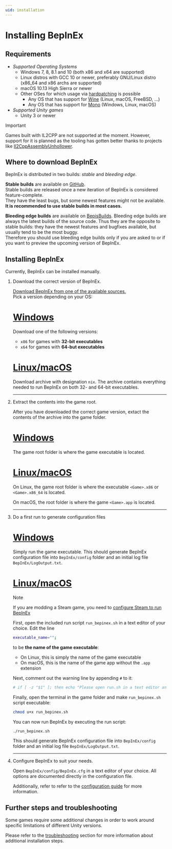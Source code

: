 ```yaml
---
uid: installation
---
```


# Installing BepInEx

## Requirements

* *Supported Operating Systems*
    - Windows 7, 8, 8.1 and 10 (both x86 and x64 are supported)
    - Linux distros with GCC 10 or newer, preferably GNU/Linux distro (x86_64 and x86 archs are supported)
    - macOS 10.13 High Sierra or newer
    - Other OSes for which usage via [hardpatching](hardpatching.md) is possible
      - Any OS that has support for [Wine](https://www.winehq.org/) (Linux, macOS, FreeBSD, ...)
      - Any OS that has support for [Mono](https://www.mono-project.com/) (Windows, Linux, macOS)
* *Supported Unity games*
    - Unity 3 or newer

> [!IMPORTANT]
> Games built with IL2CPP are not supported at the moment.
> However, support for it is planned as the tooling has gotten better thanks to projects like [Il2CppAssemblyUnhollower](https://github.com/knah/Il2CppAssemblyUnhollower).  

## Where to download BepInEx

BepInEx is distributed in two builds: *stable* and *bleeding edge*.

**Stable builds** are available on [GitHub](https://github.com/BepInEx/BepInEx/releases).  
Stable builds are released once a new iteration of BepInEx is considered feature-complete.  
They have the least bugs, but some newest features might not be available.  
**It is recommended to use stable builds in most cases.**

**Bleeding edge builds** are available on [BepisBuilds](https://builds.bepis.io/projects/bepinex_be).
Bleeding edge builds are always the latest builds of the source code. Thus they are the opposite to stable builds: they have the newest features and bugfixes available, but usually tend to be the most buggy.  
Therefore you should use bleeding edge builds only if you are asked to or if you want to preview the upcoming version of BepInEx.


## Installing BepInEx

Currently, BepInEx can be installed manually.

1. Download the correct version of BepInEx.

    [Download BepInEx from one of the available sources.](#where-to-download-bepinex)  
    Pick a version depending on your OS:
    # [Windows](#tab/tabid-win)
    Download one of the following versions:
    * `x86` for games with **32-bit executables**
    * `x64` for games with **64-but executables**

    # [Linux/macOS](#tab/tabid-nix)
    Download archive with designation `nix`. The archive contains everything needed
    to run BepInEx on both 32- and 64-bit executables.
    ***

2. Extract the contents into the game root.

    After you have downloaded the correct game version, extact the contents of 
    the archive into the game folder.
    # [Windows](#tab/tabid-win)
    The game root folder is where the game executable is located.

    # [Linux/macOS](#tab/tabid-nix)
    On Linux, the game root folder is where the executable `<Game>.x86` or 
    `<Game>.x86_64` is located.

    On macOS, the root folder is where the game `<Game>.app` is located.
    ***

3. Do a first run to generate configuration files

    # [Windows](#tab/tabid-win)
    Simply run the game executable. This should generate BepInEx configuration 
    file into `BepInEx/config` folder and an initial log file `BepInEx/LogOutput.txt`.

    # [Linux/macOS](#tab/tabid-nix)
    > [!NOTE]
    > If you are modding a Steam game, you need to [configure Steam to run BepInEx](<xref:steam_interop>)
    
    First, open the included run script `run_bepinex.sh` in a text editor of 
    your choice. Edit the line
    ```sh
    executable_name="";
    ```
    to be **the name of the game executable**:
    
    * On Linux, this is simply the name of the game executable
    * On macOS, this is the name of the game app without the `.app` extension

    Next, comment out the warning line by appending `#` to it:
    ```sh 
    # if [ -z "$1" ]; then echo "Please open run.sh in a text editor and configure executable name. Comment or remove this line when you're done." && exit 1; fi
    ```

    Finally, open the terminal in the game folder and make `run_bepinex.sh` script 
    executable:
    ```bash
    chmod u+x run_bepinex.sh
    ```

    You can now run BepInEx by executing the run script:
    ```bash
    ./run_bepinex.sh
    ```
    This should generate BepInEx configuration 
    file into `BepInEx/config` folder and an initial log file `BepInEx/LogOutput.txt`.
    ***
    
4. Configure BepInEx to suit your needs. 

   Open `BepInEx/config/BepInEx.cfg` in a text editor of your choice. 
   All options are documented directly in the configuration file.

   Additionally, refer to refer to the [configuration guide](<xref:configuration>) for more information.

## Further steps and troubleshooting

Some games require some additional changes in order to work around specific 
limitations of different Unity versions. 

Please refer to the 
[troubleshooting](<xref:troubleshooting>) section for more information about 
additional installation steps.
